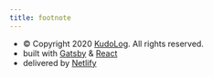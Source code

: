 ```yaml
---
title: footnote
---
```


* © Copyright 2020 [KudoLog](https://github.com/Kudoas). All rights reserved.
* built with [Gatsby](https://www.gatsbyjs.org/) & [React](https://reactjs.org/)
* delivered by [Netlify](https://www.netlify.com/)
